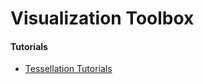 # Visualization Toolbox

#### Tutorials

* [Tessellation Tutorials](http://mathforum.org/sum95/suzanne/tess.intro.html)

